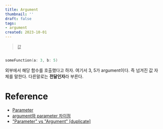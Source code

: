 ```yaml
---
title: Argument
thumbnail: ''
draft: false
tags:
- argument
created: 2023-10-01
---
```



 > 
 > 값

````swift

someFunction(a: 3, b: 5)

````

외부에서 해당 함수를 호출했다고 하자. 여기서 3, 5가 argument이다. 즉 넘겨진 값 자체를 말한다. 다른말로는 **전달인자**라 부른다.

# Reference

* [Parameter](Parameter.md)
* [argument와 parameter 차이점](http://taewan.kim/tip/argument_parameter/)
* ["Parameter" vs "Argument" \[duplicate\]](https://stackoverflow.com/questions/1788923/parameter-vs-argument)

